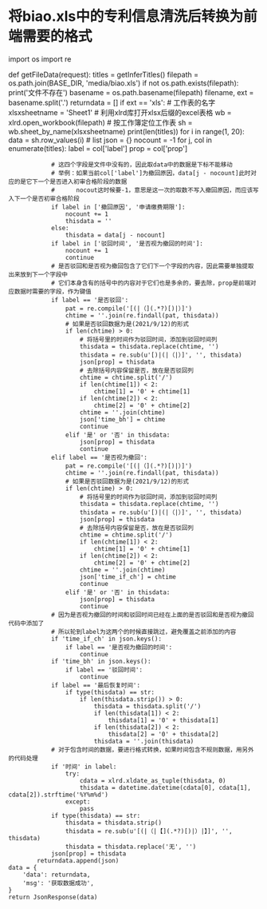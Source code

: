 # 将biao.xls中的专利信息清洗后转换为前端需要的格式
import os
import re


def getFileData(request):
    titles = getInferTitles()
    filepath = os.path.join(BASE_DIR, 'media/biao.xls')
    if not os.path.exists(filepath):
        print('文件不存在')
    basename = os.path.basename(filepath)
    filename, ext = basename.split('.')
    returndata = []
    if ext == 'xls':
        # 工作表的名字
        xlsxsheetname = 'Sheet1'
        # 利用xlrd库打开xlsx后缀的excel表格
        wb = xlrd.open_workbook(filepath)
        # 按工作簿定位工作表
        sh = wb.sheet_by_name(xlsxsheetname)
        print(len(titles))
        for i in range(1, 20):
            data = sh.row_values(i)  # list
            json = {}
            nocount = -1
            for j, col in enumerate(titles):
                label = col['label']
                prop = col['prop']

                # 这四个字段是文件中没有的，因此取data中的数据是下标不能移动
                # 举例：如果当前col['label']为撤回原因，data[j - nocount]此时对应的是它下一个是否进入初审合格阶段的数据
                #      nocout这时候要-1，意思是这一次的取数不写入撤回原因，而应该写入下一个是否初审合格阶段
                if label in ['撤回原因', '申请缴费期限']:
                    nocount += 1
                    thisdata = ''
                else:
                    thisdata = data[j - nocount]
                if label in ['驳回时间', '是否视为撤回的时间']:
                    nocount += 1
                    continue
                # 是否驳回和是否视为撤回包含了它们下一个字段的内容，因此需要单独提取出来放到下一个字段中
                # 它们本身含有的括号中的内容对于它们也是多余的，要去除，prop是前端对应数据时需要的字段，作为键值
                if label == '是否驳回':
                    pat = re.compile('[(|（](.*?)[)|）]')
                    chtime = ''.join(re.findall(pat, thisdata))
                    # 如果是否驳回数据为是(2021/9/12)的形式
                    if len(chtime) > 0:
                        # 将括号里的时间作为驳回时间，添加到驳回时间列
                        thisdata = thisdata.replace(chtime, '')
                        thisdata = re.sub(u'[)|(|（|）]', '', thisdata)
                        json[prop] = thisdata
                        # 去除括号内容保留是否，放在是否驳回列
                        chtime = chtime.split('/')
                        if len(chtime[1]) < 2:
                            chtime[1] = '0' + chtime[1]
                        if len(chtime[2]) < 2:
                            chtime[2] = '0' + chtime[2]
                        chtime = ''.join(chtime)
                        json['time_bh'] = chtime
                        continue
                    elif '是' or '否' in thisdata:
                        json[prop] = thisdata
                        continue
                elif label == '是否视为撤回':
                    pat = re.compile('[(|（](.*?)[)|）]')
                    chtime = ''.join(re.findall(pat, thisdata))
                    # 如果是否驳回数据为是(2021/9/12)的形式
                    if len(chtime) > 0:
                        # 将括号里的时间作为驳回时间，添加到驳回时间列
                        thisdata = thisdata.replace(chtime, '')
                        thisdata = re.sub(u'[)|(|（|）]', '', thisdata)
                        json[prop] = thisdata
                        # 去除括号内容保留是否，放在是否驳回列
                        chtime = chtime.split('/')
                        if len(chtime[1]) < 2:
                            chtime[1] = '0' + chtime[1]
                        if len(chtime[2]) < 2:
                            chtime[2] = '0' + chtime[2]
                        chtime = ''.join(chtime)
                        json['time_if_ch'] = chtime
                        continue
                    elif '是' or '否' in thisdata:
                        json[prop] = thisdata
                        continue
                # 因为是否视为撤回的时间和驳回时间已经在上面的是否驳回和是否视为撤回代码中添加了
                # 所以轮到label为这两个的时候直接跳过，避免覆盖之前添加的内容
                if 'time_if_ch' in json.keys():
                    if label == '是否视为撤回的时间':
                        continue
                if 'time_bh' in json.keys():
                    if label == '驳回时间':
                        continue
                if label == '最后恢复时间':
                    if type(thisdata) == str:
                        if len(thisdata.strip()) > 0:
                            thisdata = thisdata.split('/')
                            if len(thisdata[1]) < 2:
                                thisdata[1] = '0' + thisdata[1]
                            if len(thisdata[2]) < 2:
                                thisdata[2] = '0' + thisdata[2]
                            thisdata = ''.join(thisdata)
                # 对于包含时间的数据，要进行格式转换，如果时间包含不规则数据，用另外的代码处理
                if '时间' in label:
                    try:
                        cdata = xlrd.xldate_as_tuple(thisdata, 0)
                        thisdata = datetime.datetime(cdata[0], cdata[1], cdata[2]).strftime('%Y%m%d')
                    except:
                        pass
                if type(thisdata) == str:
                    thisdata = thisdata.strip()
                    thisdata = re.sub(u'[(|（|【](.*?)[)|）|】]', '', thisdata)
                    thisdata = thisdata.replace('无', '')
                json[prop] = thisdata
            returndata.append(json)
    data = {
        'data': returndata,
        'msg': '获取数据成功',
    }
    return JsonResponse(data)